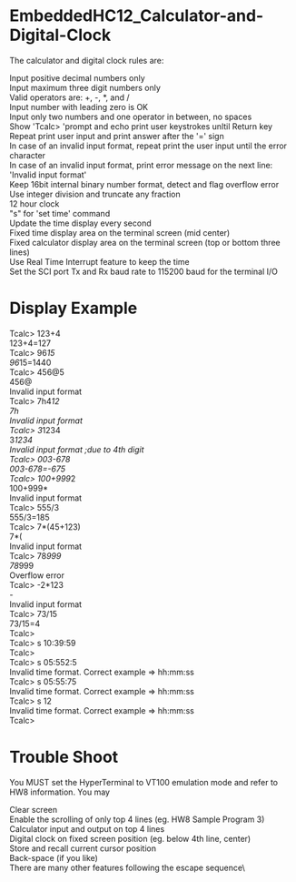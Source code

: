 # EmbeddedHC12_Calculator-and-Digital-Clock
The calculator and digital clock rules are:

Input positive decimal numbers only\
Input maximum three digit numbers only\
Valid operators are: +, -, *, and /\
Input number with leading zero is OK\
Input only two numbers and one operator in between, no spaces\
Show 'Tcalc> 'prompt and echo print user keystrokes unltil Return key\
Repeat print user input and print answer after the '=' sign\
In case of an invalid input format, repeat print the user input until the error character\
In case of an invalid input format, print error message on the next line: 'Invalid input format'\
Keep 16bit internal binary number format, detect and flag overflow error\
Use integer division and truncate any fraction\
12 hour clock\
"s" for 'set time' command\
Update the time display every second\
Fixed time display area on the terminal screen (mid center)\
Fixed calculator display area on the terminal screen (top or bottom three lines)\
Use Real Time Interrupt feature to keep the time\
Set the SCI port Tx and Rx baud rate to 115200 baud for the terminal I/O

# Display Example
Tcalc> 123+4\
       123+4=127\
Tcalc> 96*15\
       96*15=1440\
Tcalc> 456@5\
       456@\
       Invalid input format\
Tcalc> 7h4*12\
       7h\
       Invalid input format\
Tcalc> 3*1234\
       3*1234\
       Invalid input format	;due to 4th digit\
Tcalc> 003-678\
       003-678=-675\
Tcalc> 100+999*2\
       100+999*\
       Invalid input format\
Tcalc> 555/3\
       555/3=185\
Tcalc> 7*(45+123)\
       7*(\
       Invalid input format\
Tcalc> 78*999\
       78*999\
       Overflow error\
Tcalc> -2*123\
       -\
       Invalid input format\
Tcalc> 73/15\
       73/15=4\
Tcalc>\
Tcalc> s 10:39:59\
Tcalc> \
Tcalc> s 05:552:5\
       Invalid time format. Correct example => hh:mm:ss\
Tcalc> s 05:55:75\
       Invalid time format. Correct example => hh:mm:ss\
Tcalc> s 12\
       Invalid time format. Correct example => hh:mm:ss \
Tcalc>

# Trouble Shoot
You MUST set the HyperTerminal to VT100 emulation mode and refer to HW8 information. You may

Clear screen\
Enable the scrolling of only top 4 lines (eg. HW8 Sample Program 3)\
Calculator input and output on top 4 lines\
Digital clock on fixed screen position (eg. below 4th line, center)\
Store and recall current cursor position\
Back-space (if you like)\
There are many other features following the escape sequence\
